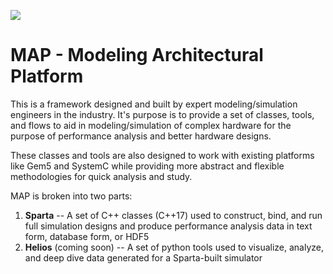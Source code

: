 [![](https://dev.azure.com/sparcians/map/_apis/build/status/sparcians.map)](https://dev.azure.com/sparcians/map/_build?definitionId=1&_a=summary)


# MAP - Modeling Architectural Platform
This is a framework designed and built by expert modeling/simulation engineers in the industry.  It's purpose is to provide a set of classes, tools, and flows to aid in modeling/simulation of complex hardware for the purpose of performance analysis and better hardware designs.

These classes and tools are also designed to work with existing platforms like Gem5 and SystemC while providing more abstract and flexible methodologies for quick analysis and study.

MAP is broken into two parts:
1. **Sparta** -- A set of C++ classes (C++17) used to construct, bind, and run full simulation designs and produce performance analysis data in text form, database form, or HDF5
1. **Helios** (coming soon) -- A set of python tools used to visualize, analyze, and deep dive data generated for a Sparta-built simulator 

